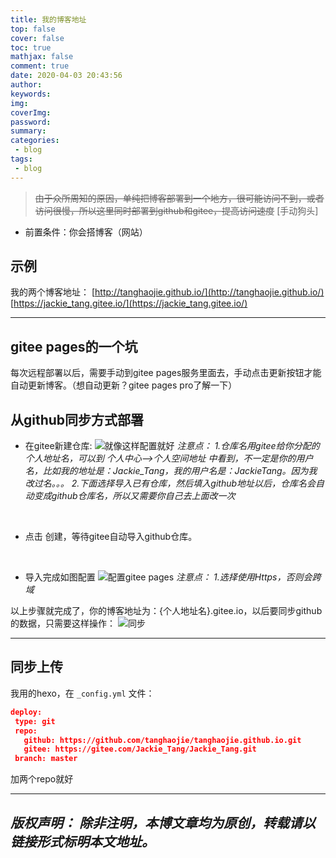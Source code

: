 ```yaml
---
title: 我的博客地址
top: false
cover: false
toc: true
mathjax: false
comment: true
date: 2020-04-03 20:43:56
author:
keywords:
img:
coverImg:
password:
summary:
categories:
 - blog
tags:
 - blog
---
```


> ~~由于众所周知的原因，单纯把博客部署到一个地方，很可能访问不到，或者访问很慢，所以这里同时部署到github和gitee，提高访问速度~~ [手动狗头]

- 前置条件：你会搭博客（网站）

## 示例
 我的两个博客地址：
 [http://tanghaojie.github.io/](http://tanghaojie.github.io/)
 [https://jackie_tang.gitee.io/](https://jackie_tang.gitee.io/)
 <br/>

---

## gitee pages的一个坑
 每次远程部署以后，需要手动到gitee pages服务里面去，手动点击更新按钮才能自动更新博客。（想自动更新？gitee pages pro了解一下）

## 从github同步方式部署
 - 在gitee新建仓库:
 ![就像这样配置就好](https://gitee.com/Jackie_Tang/Jackie_Tang/raw/master/my_images/gitee_blog.jpg)
 *注意点：*
 *1.仓库名用gitee给你分配的个人地址名，可以到 个人中心-->个人空间地址 中看到，不一定是你的用户名，比如我的地址是：Jackie_Tang，我的用户名是：JackieTang。因为我改过名。。。*
 *2.下面选择导入已有仓库，然后填入github地址以后，仓库名会自动变成github仓库名，所以又需要你自己去上面改一次*
 <br/>

 - 点击 创建，等待gitee自动导入github仓库。
 <br/>

 - 导入完成如图配置
 ![配置gitee pages](https://gitee.com/Jackie_Tang/Jackie_Tang/raw/master/my_images/gitee_blog2.jpg)
 *注意点：*
 *1.选择使用Https，否则会跨域*

 以上步骤就完成了，你的博客地址为：{个人地址名}.gitee.io，以后要同步github的数据，只需要这样操作：
 ![同步](https://gitee.com/Jackie_Tang/Jackie_Tang/raw/master/my_images/gitee_blog3.jpg)

---

## 同步上传
 我用的hexo，在 `_config.yml` 文件：
 ``` json
 deploy:
  type: git
  repo: 
    github: https://github.com/tanghaojie/tanghaojie.github.io.git
    gitee: https://gitee.com/Jackie_Tang/Jackie_Tang.git
  branch: master
 ```
 加两个repo就好

---

*版权声明：*
*除非注明，本博文章均为原创，转载请以链接形式标明本文地址。*
---